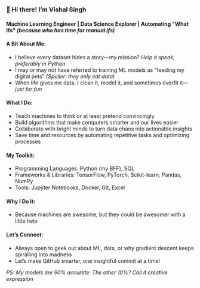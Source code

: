 ### 👋 Hi there! I’m Vishal Singh
#### Machine Learning Engineer | Data Science Explorer | Automating "What Ifs" *(because who has time for manual ifs)*

#### A Bit About Me:
* I believe every dataset hides a story—my mission? *Help it speak, preferably in Python*
* I may or may not have referred to training ML models as "feeding my digital pets" *(Spoiler: they only eat data)*
* When life gives me data, I clean it, model it, and sometimes overfit it—*just for fun*

#### What I Do:
* Teach machines to think or at least pretend convincingly
* Build algorithms that make computers smarter and our lives easier
* Collaborate with bright minds to turn data chaos into actionable insights
* Save time and resources by automating repetitive tasks and optimizing processes

#### My Toolkit:
* Programming Languages: Python (my BFF), SQL
* Frameworks & Libraries: TensorFlow, PyTorch, Scikit-learn, Pandas, NumPy
* Tools: Jupyter Notebooks, Docker, Git, Excel

#### Why I Do It:
* Because machines are awesome, but they could be awesomer with a little help

#### Let’s Connect:
* Always open to geek out about ML, data, or why gradient descent keeps spiralling into madness
* Let’s make GitHub smarter, one insightful commit at a time!

*PS: My models are 90% accurate. The other 10%? Call it creative expression*
